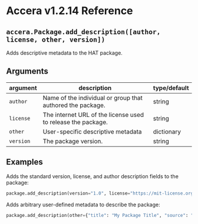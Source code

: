 [//]: # (Project: Accera)
[//]: # (Version: v1.2.14)

# Accera v1.2.14 Reference

## `accera.Package.add_description([author, license, other, version])`
Adds descriptive metadata to the HAT package.
## Arguments

argument | description | type/default
--- | --- | ---
`author` | Name of the individual or group that authored the package. | string
`license` | The internet URL of the license used to release the package. | string
`other` | User-specific descriptive metadata | dictionary
`version` | The package version. | string

## Examples

Adds the standard version, license, and author description fields to the package:
```python
package.add_description(version​​​​​​​​​​​​​​​​="1.0", license="https://mit-license.org/", author="Microsoft Research")​​​​​​​​​​
```

Adds arbitrary user-defined metadata to describe the package:
```python
package.add_description(other={​​​​​​​​​​​​​​​​"title": "My Package Title", "source": "https://github.com/", "citations": ["https://arxiv.org/2021.12345/", "https://arxiv.org/2021.56789/"]}​​​​​​​​​​​​​​​​)
```


<div style="page-break-after: always;"></div>
